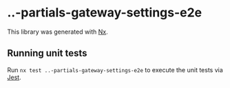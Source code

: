 # ..-partials-gateway-settings-e2e

This library was generated with [Nx](https://nx.dev).

## Running unit tests

Run `nx test ..-partials-gateway-settings-e2e` to execute the unit tests via [Jest](https://jestjs.io).
